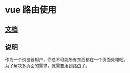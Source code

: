 # vue 路由使用

## [文档](https://router.vuejs.org/zh/installation.html)

## 说明
作为一个浏览器用户，你总不可能所有东西都在一个页面处理吧。  
为了解决多页面的需求，就需要用到路由了。